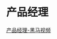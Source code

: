 # 产品经理

[产品经理-黑马视频](https://www.bilibili.com/video/BV1kv4y1W7SQ/?spm_id_from=333.788.top_right_bar_window_custom_collection.content.click)
